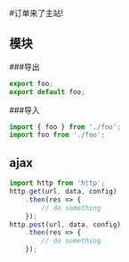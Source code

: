 #订单来了主站!

## 模块

###导出
```js
export foo;
export default foo;
```
###导入
```js
import { foo } from './foo';
import foo from './foo';
````

## ajax
```js
import http from 'http';
http.get(url, data, config)
    .then(res => {
        // do something
    });
http.post(url, data, config)
    .then(res => {
        // do something
    });
```